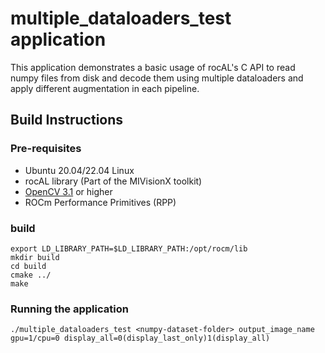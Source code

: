 # multiple_dataloaders_test application
This application demonstrates a basic usage of rocAL's C API to read numpy files from disk and decode them using multiple dataloaders and apply different augmentation in each pipeline.

## Build Instructions

### Pre-requisites
*  Ubuntu 20.04/22.04 Linux
*  rocAL library (Part of the MIVisionX toolkit)
*  [OpenCV 3.1](https://github.com/opencv/opencv/releases) or higher
*  ROCm Performance Primitives (RPP)

### build
  ````
  export LD_LIBRARY_PATH=$LD_LIBRARY_PATH:/opt/rocm/lib
  mkdir build
  cd build
  cmake ../
  make
  ````
### Running the application
  ````
./multiple_dataloaders_test <numpy-dataset-folder> output_image_name gpu=1/cpu=0 display_all=0(display_last_only)1(display_all)
  ````
